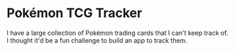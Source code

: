 # Pokémon TCG Tracker
I have a large collection of Pokémon trading cards that I can't keep track of. I thought it'd be a fun challenge to build an app to track them.
